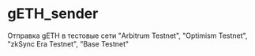# gETH_sender
Отправка gETH в тестовые сети "Arbitrum Testnet", "Optimism Testnet", "zkSync Era Testnet", "Base Testnet"
